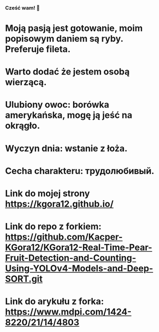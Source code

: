 ### Cześć wam! 👋

# Moją pasją jest gotowanie, moim popisowym daniem są ryby. Preferuje fileta.
# Warto dodać że jestem osobą wierzącą.
# Ulubiony owoc: borówka amerykańska, mogę ją jeść na okrągło.
# Wyczyn dnia: wstanie z łoża.
# Cecha charakteru: трудолюбивый.
# <end>



  
  # Link do mojej strony https://kgora12.github.io/
  
  
  # Link do repo z forkiem: https://github.com/Kacper-KGora12/KGora12-Real-Time-Pear-Fruit-Detection-and-Counting-Using-YOLOv4-Models-and-Deep-SORT.git
  # Link do arykułu z forka: https://www.mdpi.com/1424-8220/21/14/4803
